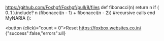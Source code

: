 https://github.com/Foxhgf/Foxhgf/pull/8/files
def fibonacci(n)
  return n if ( 0..1 ).include? n
  (fibonacci(n - 1) + fibonacci(n - 2)) #recursive calls
end
MyNARIA ():

<button (click)="count = 0">Reset</button>
https://foxbox.websites.co.in/
{"success":false,"errors":ull}